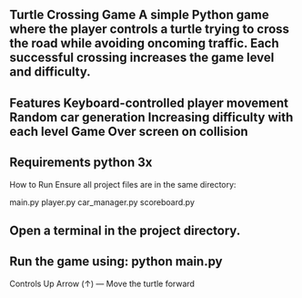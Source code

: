 Turtle Crossing Game
A simple Python game where the player controls a turtle trying to cross the road while avoiding oncoming traffic. Each successful crossing increases the game level and difficulty.
-----------------------------------------------------------------------------------------------------------------------------------------------------------------------------------------------
Features
Keyboard-controlled player movement
Random car generation
Increasing difficulty with each level
Game Over screen on collision
------------------------------------------------------------------------------------------------------------------------------------------------------------------------------------------
Requirements
python 3x
-----------------------------------------------------------------------------------------------------------------------------------------------------------------------------------------------------
How to Run
Ensure all project files are in the same directory:

main.py
player.py
car_manager.py
scoreboard.py

Open a terminal in the project directory.
---------------------------------------------------------------------------------------------------------------------------------------------------------------------------------------------------------------
Run the game using:
python main.py
-----------------------------------------------------------------------------------------------------------------------------------------------------------------------------------------------------
Controls
Up Arrow (↑) — Move the turtle forward
